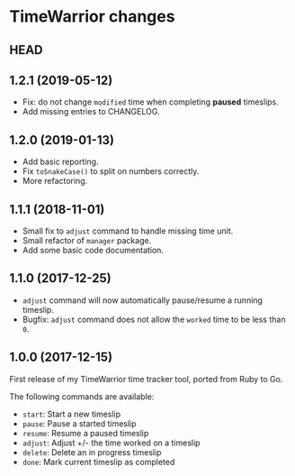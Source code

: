 # TimeWarrior changes

## HEAD


## 1.2.1 (2019-05-12)

- Fix: do not change `modified` time when completing **paused** timeslips.
- Add missing entries to CHANGELOG.


## 1.2.0 (2019-01-13)

- Add basic reporting.
- Fix `toSnakeCase()` to split on numbers correctly.
- More refactoring.


## 1.1.1 (2018-11-01)

- Small fix to `adjust` command to handle missing time unit.
- Small refactor of `manager` package.
- Add some basic code documentation.


## 1.1.0 (2017-12-25)

- `adjust` command will now automatically pause/resume a running timeslip.
- Bugfix: `adjust` command does not allow the `worked` time to be less than `0`.


## 1.0.0 (2017-12-15)

First release of my TimeWarrior time tracker tool, ported from Ruby to Go.

The following commands are available:

- `start`:  Start a new timeslip
- `pause`:  Pause a started timeslip
- `resume`: Resume a paused timeslip
- `adjust`: Adjust +/- the time worked on a timeslip
- `delete`: Delete an in progress timeslip
- `done`:   Mark current timeslip as completed

